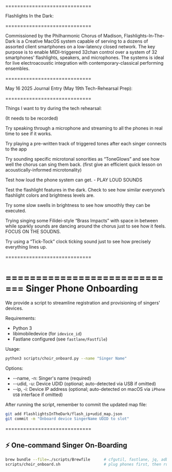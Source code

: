 =============================

Flashlights In the Dark:

=============================

Commissioned by the Philharmonic Chorus of Madison, Flashlights-In-The-Dark is a Creative MacOS system capable of serving to a dozens of assorted client smartphones on a low-latency closed network. The key purpose is to enable MIDI-triggered 32chan control over a system of 32 smartphones' flashlights, speakers, and microphones. The systems is ideal for live electroacoustic integration with contemporary-classical performing ensembles. 

=============================

May 16 2025 Journal Entry (May 19th Tech-Rehearsal Prep):

=============================

Things I want to try during the tech rehearsal:

(It needs to be recorded)

Try speaking through a microphone and streaming to all the phones in real time to see if it works. 

Try playing a pre-written track of triggered tones after each singer connects to the app

Try sounding specific microtonal sonorities as “ToneGlows” and see how well the chorus can sing them back. (first give an efficient quick lesson on acoustically-informed microtonality)

Test how loud the phone system can get. - PLAY LOUD SOUNDS

Test the flashlight features in the dark. Check to see how similar everyone’s flashlight colors and brightness levels are. 

Try some slow swells in brightness to see how smoothly they can be executed. 

Trying singing some Filidei-style “Brass Impacts” with space in between while sparkly sounds are dancing around the chorus just to see how it feels. FOCUS ON THE SOUDNS.

Try using a “Tick-Tock” clock ticking sound just to see how precisely everything lines up. 

=============================


=============================
Singer Phone Onboarding
=============================

We provide a script to streamline registration and provisioning of singers' devices.

Requirements:
- Python 3
- libimobiledevice (for `idevice_id`)
- Fastlane configured (see `fastlane/Fastfile`)

Usage:
```bash
python3 scripts/choir_onboard.py --name "Singer Name"
```

Options:
- --name, -n: Singer's name (required)
- --udid, -u: Device UDID (optional; auto-detected via USB if omitted)
- --ip, -i: Device IP address (optional; auto-detected on macOS via `iPhone USB` interface if omitted)

After running the script, remember to commit the updated map file:
```bash
git add FlashlightsInTheDark/flash_ip+udid_map.json
git commit -m "Onboard device SingerName UDID to slot"
```

=============================








## ⚡ One-command Singer On-Boarding
```bash
brew bundle --file=./scripts/Brewfile      # cfgutil, fastlane, jq, adb
scripts/choir_onboard.sh                   # plug phones first, then run
```
